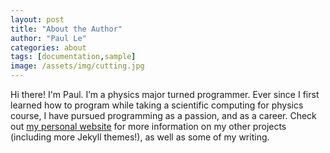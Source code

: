 ```yaml
---
layout: post
title: "About the Author"
author: "Paul Le"
categories: about
tags: [documentation,sample]
image: /assets/img/cutting.jpg
---
```


Hi there! I'm Paul. I’m a physics major turned programmer. Ever since I first learned how to program while taking a scientific computing for physics course, I have pursued programming as a passion, and as a career. Check out [my personal website](https://www.lenpaul.com/) for more information on my other projects (including more Jekyll themes!), as well as some of my writing.
